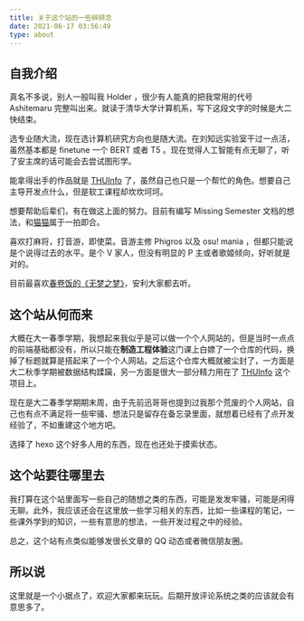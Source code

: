 ```yaml
---
title: 关于这个站的一些碎碎念
date: 2021-06-17 03:56:49
type: about
---
```


## 自我介绍

真名不多说，别人一般叫我 Holder ，很少有人能真的把我常用的代号 Ashitemaru 完整叫出来。就读于清华大学计算机系，写下这段文字的时候是大二快结束。

选专业随大流，现在选计算机研究方向也是随大流。在刘知远实验室干过一点活，虽然基本都是 finetune 一个 BERT 或者 T5 。现在觉得人工智能有点无聊了，听了安主席的话可能会去尝试图形学。

能拿得出手的作品就是 [THUInfo](https://github.com/UNIDY2002/THUInfo) 了，虽然自己也只是一个帮忙的角色。想要自己主导开发点什么，但是软工课程却坎坎坷坷。

想要帮助后辈们，有在做这上面的努力。目前有编写 Missing Semester 文档的想法，和[猫猫](https://zcy.moe)属于一拍即合。

喜欢打麻将，打音游，即使菜。音游主修 Phigros 以及 osu! mania ，但都只能说是个说得过去的水平。是个 V 家人，但没有明显的 P 主或者歌姬倾向，好听就是对的。

目前最喜欢[春卷饭的《无梦之梦》](https://www.bilibili.com/video/BV1tx411m7PZ)，安利大家都去听。

## 这个站从何而来

大概在大一春季学期，我想起来我似乎是可以做一个个人网站的，但是当时一点点的前端基础都没有，所以只能在**制造工程体验**这门课上白嫖了一个仓库的代码，换掉了标题就算是搭起来了一个个人网站。之后这个仓库大概就被尘封了，一方面是大二秋季学期被数据结构蹂躏，另一方面是很大一部分精力用在了 [THUInfo](https://github.com/UNIDY2002/THUInfo) 这个项目上。

现在是大二春季学期期末周，由于先前迅哥哥也提到过我那个荒废的个人网站，自己也有点不满足将一些牢骚、想法只是留存在备忘录里面，就想着已经有了点开发经验了，不如重建这个地方吧。

选择了 hexo 这个好多人用的东西，现在也还处于摸索状态。

## 这个站要往哪里去

我打算在这个站里面写一些自己的随想之类的东西，可能是发发牢骚，可能是闲得无聊。此外，我应该还会在这里放一些学习相关的东西，比如一些课程的笔记，一些课外学到的知识，一些有意思的想法，一些开发过程之中的经验。

总之，这个站有点类似能够发很长文章的 QQ 动态或者微信朋友圈。

## 所以说

这里就是一个小据点了，欢迎大家都来玩玩。后期开放评论系统之类的应该就会有意思多了。
